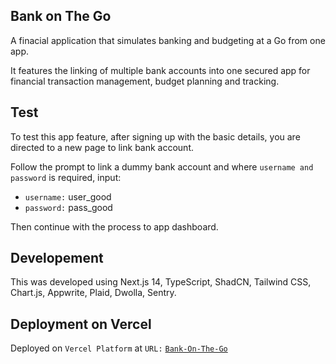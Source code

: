 ## Bank on The Go

A finacial application that simulates banking and budgeting at a Go from one app.

It features the linking of multiple bank accounts into one secured app for financial transaction management, budget planning and tracking.

## Test

To test this app feature, after signing up with the basic details, you are directed to a new page to link bank account.

Follow the prompt to link a dummy bank account and where `username and password` is required, input:

- `username:` user_good
- `password:` pass_good

Then continue with the process to app dashboard.

## Developement

This was developed using Next.js 14, TypeScript, ShadCN, Tailwind CSS, Chart.js, Appwrite, Plaid, Dwolla, Sentry.

## Deployment on Vercel

Deployed on `Vercel Platform` at `URL:` [`Bank-On-The-Go`](https://bank-on-the-go.vercel.app)
